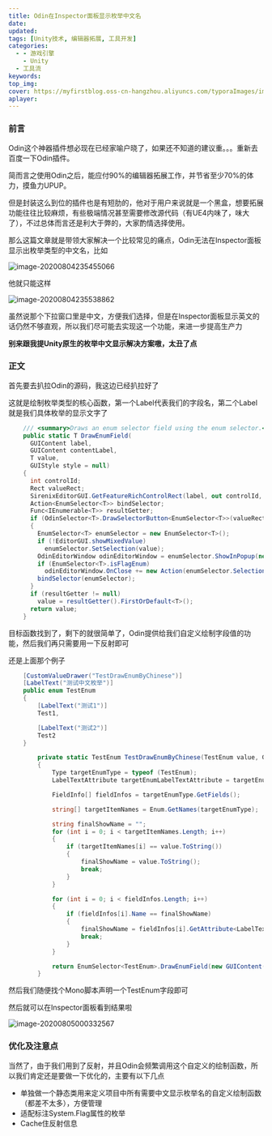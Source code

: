 ```yaml
---
title: Odin在Inspector面板显示枚举中文名
date:
updated:
tags: [Unity技术, 编辑器拓展, 工具开发]
categories:
  - - 游戏引擎
    - Unity
  - 工具流
keywords:
top_img:
cover: https://myfirstblog.oss-cn-hangzhou.aliyuncs.com/typoraImages/image-20200805000332567.png
aplayer:
---
```

<meta name="referrer" content="no-referrer" />

### 前言

Odin这个神器插件想必现在已经家喻户晓了，如果还不知道的建议重。。。重新去百度一下Odin插件。

简而言之使用Odin之后，能应付90%的编辑器拓展工作，并节省至少70%的体力，摸鱼力UPUP。

但是封装这么到位的插件也是有短肋的，他对于用户来说就是一个黑盒，想要拓展功能往往比较麻烦，有些极端情况甚至需要修改源代码（有UE4内味了，味大了），不过总体而言还是利大于弊的，大家酌情选择使用。

那么这篇文章就是带领大家解决一个比较常见的痛点，Odin无法在Inspector面板显示出枚举类型的中文名，比如

![image-20200804235455066](https://myfirstblog.oss-cn-hangzhou.aliyuncs.com/typoraImages/image-20200804235455066.png)

他就只能这样

![image-20200804235538862](https://myfirstblog.oss-cn-hangzhou.aliyuncs.com/typoraImages/image-20200804235538862.png)

虽然说那个下拉窗口里是中文，方便我们选择，但是在Inspector面板显示英文的话仍然不够直观，所以我们尽可能去实现这一个功能，来进一步提高生产力



**别来跟我提Unity原生的枚举中文显示解决方案嗷，太丑了点**



### 正文

首先要去扒拉Odin的源码，我这边已经扒拉好了

这就是绘制枚举类型的核心函数，第一个Label代表我们的字段名，第二个Label就是我们具体枚举的显示文字了

```C#
    /// <summary>Draws an enum selector field using the enum selector.</summary>
    public static T DrawEnumField(
      GUIContent label,
      GUIContent contentLabel,
      T value,
      GUIStyle style = null)
    {
      int controlId;
      Rect valueRect;
      SirenixEditorGUI.GetFeatureRichControlRect(label, out controlId, out bool _, out valueRect);
      Action<EnumSelector<T>> bindSelector;
      Func<IEnumerable<T>> resultGetter;
      if (OdinSelector<T>.DrawSelectorButton<EnumSelector<T>>(valueRect, contentLabel, style ?? EditorStyles.popup, controlId, out bindSelector, out resultGetter))
      {
        EnumSelector<T> enumSelector = new EnumSelector<T>();
        if (!EditorGUI.showMixedValue)
          enumSelector.SetSelection(value);
        OdinEditorWindow odinEditorWindow = enumSelector.ShowInPopup(new Vector2(valueRect.xMin, valueRect.yMax));
        if (EnumSelector<T>.isFlagEnum)
          odinEditorWindow.OnClose += new Action(enumSelector.SelectionTree.Selection.ConfirmSelection);
        bindSelector(enumSelector);
      }
      if (resultGetter != null)
        value = resultGetter().FirstOrDefault<T>();
      return value;
    }
```

目标函数找到了，剩下的就很简单了，Odin提供给我们自定义绘制字段值的功能，然后我们再只需要用一下反射即可

还是上面那个例子

```C#
    [CustomValueDrawer("TestDrawEnumByChinese")]
    [LabelText("测试中文枚举")]
    public enum TestEnum
    {
        [LabelText("测试1")]
        Test1,

        [LabelText("测试2")]
        Test2
    }
```



```C#
        private static TestEnum TestDrawEnumByChinese(TestEnum value, GUIContent label)
        {
            Type targetEnumType = typeof (TestEnum);
            LabelTextAttribute targetEnumLabelTextAttribute = targetEnumType.GetAttribute<LabelTextAttribute>();

            FieldInfo[] fieldInfos = targetEnumType.GetFields();

            string[] targetItemNames = Enum.GetNames(targetEnumType);

            string finalShowName = "";
            for (int i = 0; i < targetItemNames.Length; i++)
            {
                if (targetItemNames[i] == value.ToString())
                {
                    finalShowName = value.ToString();
                    break;
                }
            }

            for (int i = 0; i < fieldInfos.Length; i++)
            {
                if (fieldInfos[i].Name == finalShowName)
                {
                    finalShowName = fieldInfos[i].GetAttribute<LabelTextAttribute>().Text;
                    break;
                }
            }

            return EnumSelector<TestEnum>.DrawEnumField(new GUIContent(targetEnumLabelTextAttribute.Text), new GUIContent(finalShowName), value);
        }
```

然后我们随便找个Mono脚本声明一个TestEnum字段即可

然后就可以在Inspector面板看到结果啦

![image-20200805000332567](https://myfirstblog.oss-cn-hangzhou.aliyuncs.com/typoraImages/image-20200805000332567.png)

### 优化及注意点

当然了，由于我们用到了反射，并且Odin会频繁调用这个自定义的绘制函数，所以我们肯定还是要做一下优化的，主要有以下几点

- 单独做一个静态类用来定义项目中所有需要中文显示枚举名的自定义绘制函数（都差不太多），方便管理
- 适配标注System.Flag属性的枚举
- Cache住反射信息

